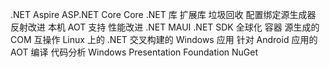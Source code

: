 .NET Aspire
ASP.NET Core
Core .NET 库
扩展库
垃圾回收
配置绑定源生成器
反射改进
本机 AOT 支持
性能改进
.NET MAUI
.NET SDK
全球化
容器
源生成的 COM 互操作
Linux 上的 .NET
交叉构建的 Windows 应用
针对 Android 应用的 AOT 编译
代码分析
Windows Presentation Foundation
NuGet
